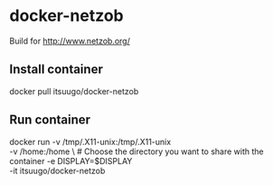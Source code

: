 # docker-netzob

Build for http://www.netzob.org/

## Install container

docker pull itsuugo/docker-netzob

## Run container

docker run -v /tmp/.X11-unix:/tmp/.X11-unix \
           -v /home:/home \ # Choose the directory you want to share with the container
           -e DISPLAY=$DISPLAY \
           -it itsuugo/docker-netzob




